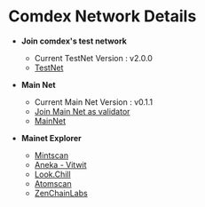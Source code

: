 # Comdex Network Details

* **Join comdex's test network** 
  * Current TestNet Version : v2.0.0
  * [TestNet](https://github.com/comdex-official/networks/tree/main/testnet/comets-test)
 

* **Main Net** 
  * Current Main Net Version : v0.1.1
  * [Join Main Net as validator](https://github.com/comdex-official/networks/blob/main/mainnet/02-validator-post-gentx.md)
  * [MainNet](https://github.com/comdex-official/networks/tree/main/mainnet/comdex-1)

* **Mainet Explorer**
  * [Mintscan](https://www.mintscan.io/comdex/)
  * [Aneka - Vitwit](https://comdex.aneka.io/)
  * [Look.Chill](https://look.chillvalidation.com/comdex)
  * [Atomscan](https://atomscan.com/comdex)
  * [ZenChainLabs](https://comdex.zenscan.io/)
